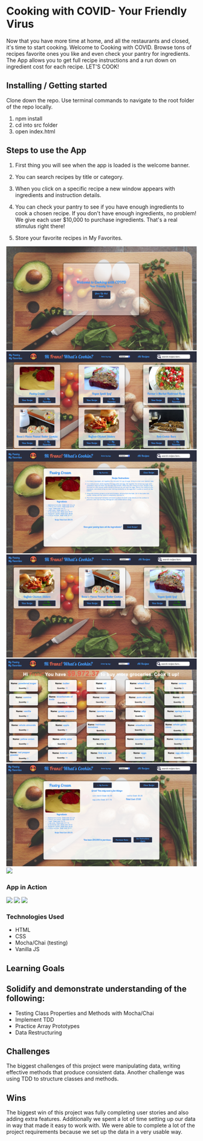 # Cooking with COVID- Your Friendly Virus

Now that you have more time at home, and all the restaurants and closed, it's time to start cooking. Welcome to Cooking with COVID. Browse tons of recipes
favorite ones you like and even check your pantry for ingredients. The App allows you to get full recipe instructions and a run down on ingredient cost for each recipe. LET'S COOK!


## Installing / Getting started

Clone down the repo. Use terminal commands to navigate to the root folder of the repo locally.

1. npm install
2. cd into src folder
3. open index.html

## Steps to use the App

1. First thing you will see when the app is loaded is the welcome banner.

2. You can search recipes by title or category.

3. When you click on a specific recipe a new window appears with ingredients and instruction details.  

4. You can check your pantry to see if you have enough ingredients to cook a chosen recipe. If you don't have enough ingredients, no problem! We give each user $10,000 to purchase ingredients. That's a real stimulus right there!

5. Store your favorite recipes in My Favorites.

![](screen-shots/front-page.png)
![](screen-shots/main-page.png)
![](screen-shots/single-recipe.png)
![](screen-shots/favorites.png)
![](screen-shots/pantry.png)
![](screen-shots/check-cost.png)
![](screen_shots/when-you-cook.png)


### App in Action
![](screen_shots/WhatsCooking1.gif)
![](screen_shots/WhatsCooking2.gif)
![](screen_shots/WhatsCooking3.gif)

### Technologies Used

* HTML
* CSS
* Mocha/Chai (testing)
* Vanilla JS


## Learning Goals

## Solidify and demonstrate understanding of the following:
* Testing Class Properties and Methods with Mocha/Chai
* Implement TDD
* Practice Array Prototypes
* Data Restructuring


## Challenges

The biggest challenges of this project were manipulating data, writing effective methods that produce consistent data. Another challenge was using TDD to structure classes and methods.

## Wins

The biggest win of this project was fully completing user stories and also adding extra features. Additionally we spent a lot of time setting up our data in way that made it easy to work with. We were able to complete a lot of the project requirements because we set up the data in a very usable way. 
